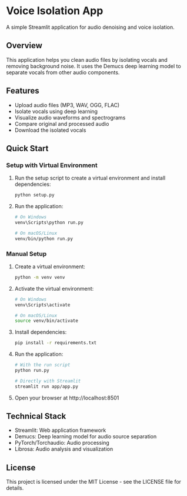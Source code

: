 # Voice Isolation App

A simple Streamlit application for audio denoising and voice isolation.

## Overview

This application helps you clean audio files by isolating vocals and removing background noise. It uses the Demucs deep learning model to separate vocals from other audio components.

## Features

- Upload audio files (MP3, WAV, OGG, FLAC)
- Isolate vocals using deep learning
- Visualize audio waveforms and spectrograms
- Compare original and processed audio
- Download the isolated vocals

## Quick Start

### Setup with Virtual Environment

1. Run the setup script to create a virtual environment and install dependencies:
   ```bash
   python setup.py
   ```

2. Run the application:
   ```bash
   # On Windows
   venv\Scripts\python run.py
   
   # On macOS/Linux
   venv/bin/python run.py
   ```

### Manual Setup

1. Create a virtual environment:
   ```bash
   python -m venv venv
   ```

2. Activate the virtual environment:
   ```bash
   # On Windows
   venv\Scripts\activate
   
   # On macOS/Linux
   source venv/bin/activate
   ```

3. Install dependencies:
   ```bash
   pip install -r requirements.txt
   ```

4. Run the application:
   ```bash
   # With the run script
   python run.py
   
   # Directly with Streamlit
   streamlit run app/app.py
   ```

5. Open your browser at http://localhost:8501

## Technical Stack

- Streamlit: Web application framework
- Demucs: Deep learning model for audio source separation
- PyTorch/Torchaudio: Audio processing
- Librosa: Audio analysis and visualization

## License

This project is licensed under the MIT License - see the LICENSE file for details.
